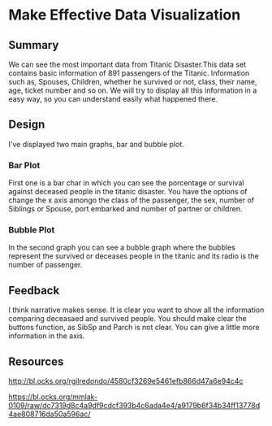# Make Effective Data Visualization


## Summary

We can see the most important data from Titanic Disaster.This data set contains basic information of 
891 passengers of the Titanic. Information such as, Spouses, Children, whether he survived or not, 
class, their name, age, ticket number and so on. We will try to display all this information in a easy 
way, so you can understand easily what happened there.


## Design

I've displayed two main graphs, bar and bubble plot. 


### Bar Plot

First one is a bar char in which you can see the porcentage or survival 
against deceased people in the titanic disaster. You have the options of change the x axis amongo the 
class of the passenger, the sex, number of Siblings or Spouse, port embarked and number of partner or 
children.

### Bubble Plot

In the second graph you can see a bubble graph where the bubbles represent the survived or deceases 
people in the titanic and its radio is the number of passenger.

## Feedback
I think narrative makes sense. It is clear you want to show all the information comparing deceasaed 
and survived people. You should make clear the buttons function, as SibSp and Parch is not clear. 
You can give a little more information in the axis.



## Resources

http://bl.ocks.org/rgilredondo/4580cf3269e5461efb866d47a6e94c4c

https://bl.ocks.org/mmlak-0109/raw/dc7319d8c4a9df9cdcf393b4c6ada4e4/a9179b6f34b34ff13778d4ae808716da50a596ac/
